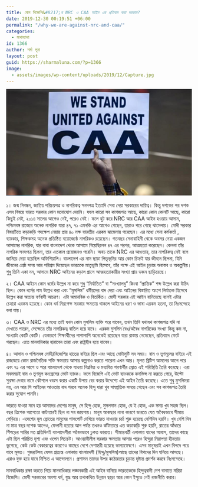 ```yaml
---
title: কেন বিজেপি&#8217;র NRC ও CAA আইন এর প্রতিবাদ করা দরকার?
date: 2019-12-30 00:19:51 +06:00
permalink: "/why-we-are-against-nrc-and-caa/"
categories:
  - মাথাব্যাথা
id: 1366
author: শর্মা লুনা
layout: post
guid: https://sharmaluna.com/?p=1366
image:
  - assets/images/wp-content/uploads/2019/12/Capture.jpg
---
```


[![](/assets/images/wp-content/uploads/2019/12/Capture.jpg)](/assets/images/wp-content/uploads/2019/12/Capture.jpg)

১। জন্ম নিবন্ধন, জাতিয় পরিচয়পত্র ও নাগরিকত্ব সনদপত্র ইত্যাদি সেবা দেয়া সরকারের দায়িত্ব। কিন্তু দশকের পর দশক এসব বিষয়ে ভারত সরকার কোন মনোযোগ দেয়নি। ফলে কারো সব কাগজপত্র আছে, কারো কোন কোনটি আছে, কারো কিছুই নেই, ২০১৪ সালের আগেও নেই, পরেও নেই। ফলে হুট করে NRC আর CAA আইন হওয়ায় আসাম, পশ্চিমবঙ্গ রাজ্যের অনেক নাগরিক যারা ৪৭, ৭১ এমনকি এর আগেও গেছেন, তারাও পরে গেছে ঝামেলায়। মোদী সরকার বিষয়টিতে কড়াকড়ি পদক্ষেপ নেয়ায় প্রায় ৪০ লক্ষ ভারতীয় এরকম ঝামেলায় পরেছেন। এর মধ্যে সেনা কর্মকর্তা , ব্যাংকার, শিক্ষকসহ অনেক প্রতিষ্ঠিত বয়োজ্যেষ্ঠ নাগরিকও রয়েছেন। গতবছর সেনাবাহিনী থেকে অবসর নেয়া একজন আসামের নাগরিক, যার বাবা বাংলাদেশ থেকে আসামে গিয়েছিলেন ৪৭ এর পরপর, আত্মহত্যা করেছেন। কেননা তাঁর নাগরিক সনদপত্র ছিলনা, তার এতকাল প্রয়োজনও পরেনি। অথচ তাকে NRC এর আওতায়, তার নাগরিকত্ব নেই বলে জানিয়ে দেয়া হয়েছিল অফিশিয়ালি। বাংলাদেশ এর নাম ছাড়া পিতৃভূমির আর কোন চিহ্নই যার জীবনে ছিলনা, যিনি জীবনের শ্রেষ্ঠ সময় আর পরিশ্রম দিয়েছেন ভারতকে মাতৃভূমি হিসেবে, তাঁর পক্ষে এই আইন চূড়ান্ত অবাস্তব ও অকল্পনীয়। শুধু তিনি একা নন, আসামে NRC আইনের কড়াল গ্রাসে আত্মহত্যাকারীর সংখ্যা প্রায় ডজন ছাড়িয়েছে।

২। CAA আইনে কোন ধর্মের উল্লেখ না করে শুধু “নির্যাতিত” বা “সংখ্যালঘু” কিংবা “প্রান্তিক” শব্দ উল্লেখ করা উচিৎ ছিল। কোন ধর্মের নাম উল্লেখ করা এবং “মুসলিম” ধর্মীয়দের বাদ দেয়া এবং আইনের বিস্তারিত অংশে নির্যাতক হিসেবে উল্লেখ করা অত্যন্ত বর্ণবাদী আচরণ। এটা অমানবিক ও বিতর্কিত। মোদী সরকার এই আইন বানিয়েছে বলেই এটার চেহারা এরকম হয়েছে। কোন ধর্ম নিরপেক্ষ সরকার ক্ষমতায় থাকলে আইনের ধরণ ও ভাষা এরকম হতনা, তা নিঃসন্দেহে বলা যায়।

৩। CAA ও NRC এর মধ্যে তাই যখন কোন মুসলিম ব্যক্তি পরে যাবেন, তখন তিনি যথাযথ কাগজপত্র যদি না দেখাতে পারেন, সেক্ষেত্রে তাঁর নাগরিকত্ব বাতিল হয়ে যাবে। এরকম মুসলিম বৈধ/অবৈধ নাগরিকের সংখ্যা কিন্তু কম না, সংখ্যাটা কোটি কোটি। যেকারণে শিক্ষার্থীদের পাশাপাশি অনেকেই রয়েছেন যারা রাস্তায় নেমেছেন, প্রতিবাদে ফেটে পরছেন। এতে মানবাধিকার হারাবেন তারা এবং রাষ্ট্রহীন হয়ে যাবেন।

৪। আসাম ও পশ্চিমবঙ্গ মোদী/বিজেপির হাতের বাইরে ছিল এবং আছে মোটামুটি সব সময়। বাম ও তৃণমূলের বাইরে এই রাজ্যদ্বয়ে কোন রাজনৈতিক শক্তি ক্ষমতায় আসার কল্পনাও করতে পারেনা এখন আর। মূলত ব্রিটিশ আমলের আগে পরে এবং ৭১ এর আগে ও পরে বাংলাদেশ থেকে যাওয়া নিম্নবিত্ত ও মধ্যবিত্ত শরণার্থীর স্রোত এই পরিস্থিতি তৈরি করেছে। এরা সবসময়ই বাম ও তৃণমূল কংগ্রেসের ভোট ব্যাংক। ফলে বিজেপি এই ভোট ব্যাংককে কনভিন্স না করতে পেরে, উল্টো সুরক্ষা দেবার নামে কৌশলে ধবংস করার একটি উপায় বের করার উদ্দেশ্যে এই আইন তৈরি করেছে। এতে শুধু মুসলিমরা নয়, এন আর সি আইনের আওতায় বাদ পরবে অনেক হিন্দু যারা খুব সাম্প্রতিক সময়ে গেছেন এবং সব কাগজপত্র তৈরি করার সুযোগ পাননি।

ভারতে যাওয়া মনে হয় আমাদের দেশের মানুষ, সে হিন্দু হোক, মুসলমান হোক, যে ই হোক, এক সময় খুব সহজ ছিল। বছর ত্রিশেক আগেতো কাটাতারই ছিল না সব জায়গায়। মানুষ আকছার নানা কারণে ভারতে যেত অবৈধভাবে সীমান্ত পেড়িয়ে। এদেশের মূল স্রোতের মানুষের পাসপোর্ট দেখিয়ে ভারত যাওয়ার চর্চা শুরু হয়েছে বেশিদিন হয়নি। খুব বেশি দিন না মাত্র বছর দশেক আগেও, ফেলানী হত্যার আগ পর্যন্ত তখনও কাঁটাতারে এত কড়াকড়ি শুরু হয়নি, রাতের আঁধারে পিঁপড়ের সারির মত প্রতিদিনই বাংলাদেশীরা অবৈধভাবে ঢুকত ভারতে। সীমান্তবর্তী এলাকায় যাদের আবাস, তাদের কাছে এটা ছিল পরিচিত দৃশ্য এবং ওপেন সিক্রেট। আওয়ামীলীগ সরকার ক্ষমতায় আসার পরেও হিন্দুরা নিরাপত্তা হীনতায় ভুগেছে, কেউ কেউ বেকারত্বের কারণেও কাছের দেশে দেশান্তরী হয়েছে ভাগ্যান্বেষণে। এসব মানুষরাই এখন বিপদে পরে যাবে মূলত। গুজরাটসহ যেসব প্রত্যন্ত এলাকায় বাংলাদেশী (হিন্দু/মুসলিম)আছে তাদের বিপদের দিন ঘনিয়ে আসছে। এরাও যুক্ত হয়ে যাবে নিশ্চিত এ আন্দোলনে। প্রশাসন তাদের উপর কঠোরতার চূড়ান্ত দৃষ্টান্ত প্রদর্শন করবে নিঃসন্দেহে।

মানবাধিকার রক্ষা করতে গিয়ে মানবাধিকার লঙ্ঘনকারী এই আইন বানিয়ে ভারতকেকে হিন্দুত্ববাদী দেশ বানাতে মরিয়া বিজেপি। মোদী সরকারের অবশ্য ধর্ম, যুদ্ধ আর তথাকথিত উন্নয়ন ছাড়া আর কোন ইস্যুও নেই রাজনীতি করার।

